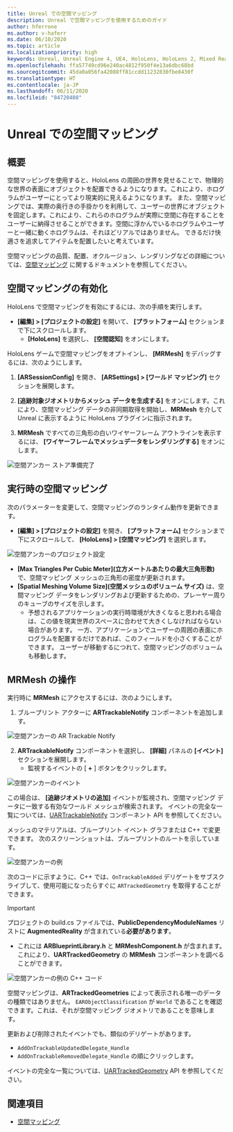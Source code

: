 ```yaml
---
title: Unreal での空間マッピング
description: Unreal で空間マッピングを使用するためのガイド
author: hferrone
ms.author: v-haferr
ms.date: 06/10/2020
ms.topic: article
ms.localizationpriority: high
keywords: Unreal, Unreal Engine 4, UE4, HoloLens, HoloLens 2, Mixed Reality, 開発, 機能, ドキュメント, ガイド, ホログラム, 空間マッピング
ms.openlocfilehash: ffa57749cd96e240ac4812f950f4e13a6dbc68bd
ms.sourcegitcommit: 45da0a056fa42088ff81ccdd11232830fbe8430f
ms.translationtype: HT
ms.contentlocale: ja-JP
ms.lasthandoff: 06/11/2020
ms.locfileid: "84720408"
---
```

# <a name="spatial-mapping-in-unreal"></a>Unreal での空間マッピング

## <a name="overview"></a>概要
空間マッピングを使用すると、HoloLens の周囲の世界を見せることで、物理的な世界の表面にオブジェクトを配置できるようになります。これにより、ホログラムがユーザーにとってより現実的に見えるようになります。 また、空間マッピングでは、実際の奥行きの手掛かりを利用して、ユーザーの世界にオブジェクトを固定します。これにより、これらのホログラムが実際に空間に存在することをユーザーに納得させることができます。空間に浮かんでいるホログラムやユーザーと一緒に動くホログラムは、それほどリアルではありません。 できるだけ快適さを追求してアイテムを配置したいと考えています。

空間マッピングの品質、配置、オクルージョン、レンダリングなどの詳細については、[空間マッピング](spatial-mapping.md) に関するドキュメントを参照してください。

## <a name="enabling-spatial-mapping"></a>空間マッピングの有効化

HoloLens で空間マッピングを有効にするには、次の手順を実行します。
- **[編集] > [プロジェクトの設定]** を開いて、 **[プラットフォーム]** セクションまで下にスクロールします。    
    + **[HoloLens]** を選択し、 **[空間認知]** をオンにします。

HoloLens ゲームで空間マッピングをオプトインし、 **[MRMesh]** をデバッグするには、次のようにします。
1. **[ARSessionConfig]** を開き、 **[ARSettings] > [ワールド マッピング]** セクションを展開します。 

2. **[追跡対象ジオメトリからメッシュ データを生成する]** をオンにします。これにより、空間マッピング データの非同期取得を開始し、**MRMesh** を介して Unreal に表示するように HoloLens プラグインに指示されます。 
3. **MRMesh** ですべての三角形の白いワイヤーフレーム アウトラインを表示するには、 **[ワイヤーフレームでメッシュデータをレンダリングする]** をオンにします。 

![空間アンカー ストア準備完了](images/unreal-spatialmapping-arsettings.PNG)


## <a name="spatial-mapping-at-runtime"></a>実行時の空間マッピング
次のパラメーターを変更して、空間マッピングのランタイム動作を更新できます。

- **[編集] > [プロジェクトの設定]** を開き、 **[プラットフォーム]** セクションまで下にスクロールして、 **[HoloLens] > [空間マッピング]** を選択します。 

![空間アンカーのプロジェクト設定](images/unreal-spatialmapping-projectsettings.PNG)

- **[Max Triangles Per Cubic Meter]\(立方メートルあたりの最大三角形数\)** で、空間マッピング メッシュの三角形の密度が更新されます。  
- **[Spatial Meshing Volume Size]\(空間メッシュのボリューム サイズ\)** は、空間マッピング データをレンダリングおよび更新するための、プレーヤー周りのキューブのサイズを示します。  
    + 予想されるアプリケーションの実行時環境が大きくなると思われる場合は、この値を現実世界のスペースに合わせて大きくしなければならない場合があります。  一方、アプリケーションでユーザーの周囲の表面にホログラムを配置するだけであれば、このフィールドを小さくすることができます。 ユーザーが移動するにつれて、空間マッピングのボリュームも移動します。 

## <a name="working-with-mrmesh"></a>MRMesh の操作
実行時に **MRMesh** にアクセスするには、次のようにします。
1. ブループリント アクターに **ARTrackableNotify** コンポーネントを追加します。 

![空間アンカーの AR Trackable Notify](images/unreal-spatialmapping-artrackablenotify.PNG)

2. **ARTrackableNotify** コンポーネントを選択し、 **[詳細]** パネルの **[イベント]** セクションを展開します。 
    - 監視するイベントの [ **+** ] ボタンをクリックします。 

![空間アンカーのイベント](images/unreal-spatialmapping-events.PNG)

この場合は、 **[追跡ジオメトリの追加]** イベントが監視され、空間マッピング データに一致する有効なワールド メッシュが検索されます。 イベントの完全な一覧については、[UARTrackableNotify](https://docs.unrealengine.com/API/Runtime/AugmentedReality/UARTrackableNotifyComponent/index.html) コンポーネント API を参照してください。 

メッシュのマテリアルは、ブループリント イベント グラフまたは C++ で変更できます。 次のスクリーンショットは、ブループリントのルートを示しています。 

![空間アンカーの例](images/unreal-spatialmapping-example.PNG)

次のコードに示すように、C++ では、`OnTrackableAdded` デリゲートをサブスクライブして、使用可能になったらすぐに `ARTrackedGeometry` を取得することができます。 

> [!IMPORTANT]
> プロジェクトの build.cs ファイルでは、**PublicDependencyModuleNames** リストに **AugmentedReality** が含まれている**必要があります**。
> - これには **ARBlueprintLibrary.h** と **MRMeshComponent.h** が含まれます。これにより、**UARTrackedGeometry** の **MRMesh** コンポーネントを調べることができます。 

![空間アンカーの例の C++ コード](images/unreal-spatialmapping-examplecode.PNG)

空間マッピングは、**ARTrackedGeometries** によって表示される唯一のデータの種類ではありません。 `EARObjectClassification` が `World` であることを確認できます。これは、それが空間マッピング ジオメトリであることを意味します。 

更新および削除されたイベントでも、類似のデリゲートがあります。 
- `AddOnTrackableUpdatedDelegate_Handle` 
- `AddOnTrackableRemovedDelegate_Handle` の順にクリックします。 

イベントの完全な一覧については、[UARTrackedGeometry](https://docs.unrealengine.com/API/Runtime/AugmentedReality/UARTrackedGeometry/index.html) API を参照してください。

## <a name="see-also"></a>関連項目
* [空間マッピング](spatial-mapping.md)
